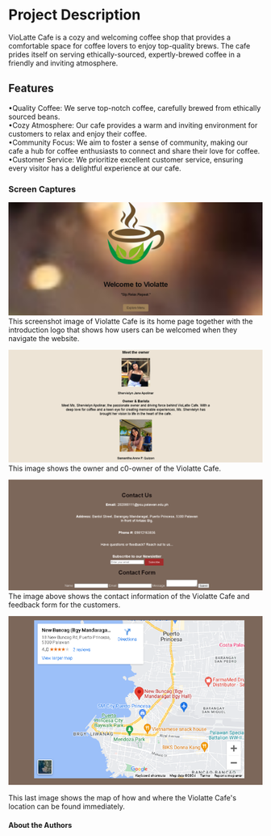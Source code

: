 # Project Description
VioLatte Cafe is a cozy and welcoming coffee shop that provides a comfortable space for coffee lovers to enjoy top-quality brews. The cafe prides itself on serving ethically-sourced, expertly-brewed coffee in a friendly and inviting atmosphere.

## Features 
•Quality Coffee: We serve top-notch coffee, carefully brewed from ethically sourced beans.
<br>
•Cozy Atmosphere: Our cafe provides a warm and inviting environment for customers to relax and enjoy their coffee.
<br>
•Community Focus: We aim to foster a sense of community, making our cafe a hub for coffee enthusiasts to connect and share their love for coffee.
<br>
•Customer Service: We prioritize excellent customer service, ensuring every visitor has a delightful experience at our cafe.

### Screen Captures
![img](.\image\output1.png)
This screenshot image of Violatte Cafe is its home page together with the introduction logo that shows how users can be welcomed when they navigate the website.

![img](.\image\output2.png)
This image shows the owner and c0-owner of the Violatte Cafe. 

![img](.\image\output3.png)
The image above  shows the contact information of the Violatte Cafe and feedback form for the customers.

![img](.\image\output4.png)

This last image shows the map of how and where the Violatte Cafe's location can be found immediately.

#### About the Authors 






